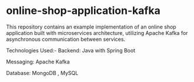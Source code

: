 # online-shop-application-kafka
This repository contains an example implementation of an online shop application built with microservices architecture, utilizing Apache Kafka for asynchronous communication between services.

Technologies Used:-
Backend: Java with Spring Boot

Messaging: Apache Kafka

Database: MongoDB , MySQL
